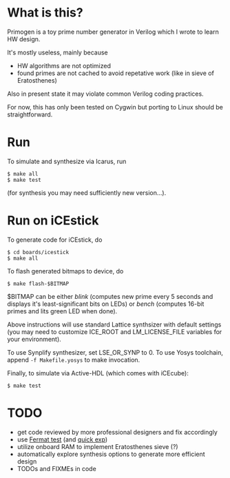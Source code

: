 # What is this?

Primogen is a toy prime number generator in Verilog which I wrote to
learn HW design.

It's mostly useless, mainly because
* HW algorithms are not optimized
* found primes are not cached to avoid repetative work (like in
sieve of Eratosthenes)

Also in present state it may violate common Verilog coding practices.

For now, this has only been tested on Cygwin but porting to Linux
should be straightforward.

# Run

To simulate and synthesize via Icarus, run
```
$ make all
$ make test
```
(for synthesis you may need sufficiently new version...).

# Run on iCEstick

To generate code for iCEstick, do
```
$ cd boards/icestick
$ make all
```

To flash generated bitmaps to device, do
```
$ make flash-$BITMAP
```

$BITMAP can be either _blink_ (computes new prime every
5 seconds and displays it's least-significant bits on LEDs)
or _bench_ (computes 16-bit primes and lits green LED when
done).

Above instructions will use standard Lattice synthsizer
with default settings (you may need to customize
ICE\_ROOT and LM\_LICENSE\_FILE variables for your
environment).

To use Synplify synthesizer, set LSE\_OR\_SYNP to 0.
To use Yosys toolchain, append `-f Makefile.yosys`
to make invocation.

Finally, to simulate via Active-HDL (which comes
with iCEcube):
```
$ make test
```

# TODO

* get code reviewed by more professional designers and fix accordingly
* use [Fermat test](https://en.wikipedia.org/wiki/Fermat_primality_test) (and [quick exp](https://en.wikipedia.org/wiki/Modular_exponentiation))
* utilize onboard RAM to implement Eratosthenes sieve (?)
* automatically explore synthesis options to generate more efficient design
* TODOs and FIXMEs in code

